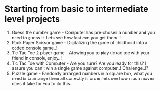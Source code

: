 # Starting from basic to intermediate level projects

1. Guess the number game - Computer has pre-chosen a number and you need to guess it. Lets see how fast can you get them..!
2. Rock Paper Scissor game - Digitalizing the game of childhood into a coded console game..!
3. Tic Tac Toe 2 player game - Allowing you to play tic tac toe with your friend in console, enjoy..!
4. Tic Tac Toe with Computer - Are you sure? Are you ready for this? I assure you can't win a single game against computer..! Challenge..!?
5. Puzzle game - Randomly arranged numbers in a square box, what you need is to arrange them all correctly in order, lets see how much moves does it take for you to do this..!

